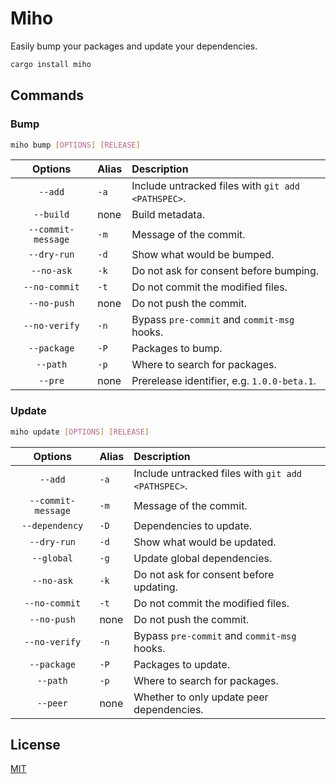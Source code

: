 # Miho

Easily bump your packages and update your dependencies.

```sh
cargo install miho
```

## Commands

### Bump

```sh
miho bump [OPTIONS] [RELEASE]
```

|      Options       | Alias | Description                                        |
| :----------------: | :---- | :------------------------------------------------- |
|      `--add`       | `-a`  | Include untracked files with `git add <PATHSPEC>`. |
|     `--build`      | none  | Build metadata.                                    |
| `--commit-message` | `-m`  | Message of the commit.                             |
|    `--dry-run`     | `-d`  | Show what would be bumped.                         |
|     `--no-ask`     | `-k`  | Do not ask for consent before bumping.             |
|   `--no-commit`    | `-t`  | Do not commit the modified files.                  |
|    `--no-push`     | none  | Do not push the commit.                            |
|   `--no-verify`    | `-n`  | Bypass `pre-commit` and `commit-msg` hooks.        |
|    `--package`     | `-P`  | Packages to bump.                                  |
|      `--path`      | `-p`  | Where to search for packages.                      |
|      `--pre`       | none  | Prerelease identifier, e.g. `1.0.0-beta.1`.        |

### Update

```sh
miho update [OPTIONS] [RELEASE]
```

|      Options       | Alias | Description                                        |
| :----------------: | :---- | :------------------------------------------------- |
|      `--add`       | `-a`  | Include untracked files with `git add <PATHSPEC>`. |
| `--commit-message` | `-m`  | Message of the commit.                             |
|   `--dependency`   | `-D`  | Dependencies to update.                            |
|    `--dry-run`     | `-d`  | Show what would be updated.                        |
|     `--global`     | `-g`  | Update global dependencies.                        |
|     `--no-ask`     | `-k`  | Do not ask for consent before updating.            |
|   `--no-commit`    | `-t`  | Do not commit the modified files.                  |
|    `--no-push`     | none  | Do not push the commit.                            |
|   `--no-verify`    | `-n`  | Bypass `pre-commit` and `commit-msg` hooks.        |
|    `--package`     | `-P`  | Packages to update.                                |
|      `--path`      | `-p`  | Where to search for packages.                      |
|      `--peer`      | none  | Whether to only update peer dependencies.          |

## License

[MIT](https://github.com/ferreira-tb/miho/blob/main/LICENSE)
